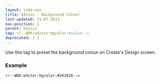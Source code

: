 ```yaml
---
layout: side-nav
title: Editor - Background Colour
last-updated: 31-07-2013
nav-position: 1
parent: basics
tag: <!--WDK:editor:bgcolor:#value-->
deprecated: 1.1
---
```


Use this tag to preset the background colour on Create's Design screen.

### Example

~~~
<!--WDK:editor:bgcolor:#262626-->
~~~